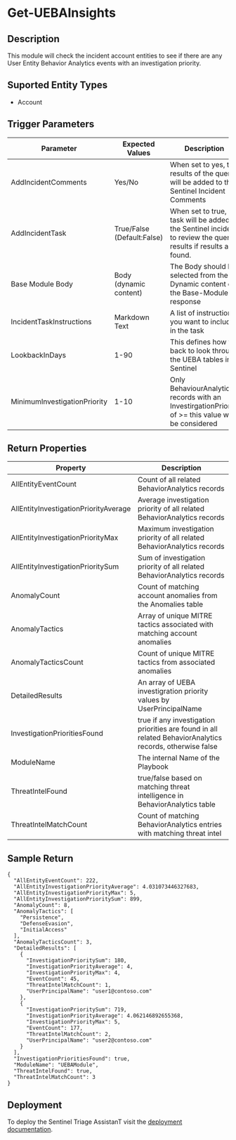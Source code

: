 # Get-UEBAInsights

## Description
This module will check the incident account entities to see if there are any User Entity Behavior Analytics events with an investigation priority.

## Suported Entity Types
* Account

## Trigger Parameters

|Parameter|Expected Values|Description|
|---|---|---|
|AddIncidentComments|Yes/No|When set to yes, the results of the query will be added to the Sentinel Incident Comments|
|AddIncidentTask|True/False (Default:False)|When set to true, a task will be added to the Sentinel incident to review the query results if results are found.|
|Base Module Body|Body (dynamic content)|The Body should be selected from the Dynamic content of the Base-Module response|
|IncidentTaskInstructions|Markdown Text|A list of instructions you want to include in the task|
|LookbackInDays|1-90|This defines how far back to look through the UEBA tables in Sentinel|
|MinimumInvestigationPriority|1-10|Only BehaviourAnalytics records with an InvestirgationPriority of >= this value will be considered|

## Return Properties

|Property|Description|
|---|---|
|AllEntityEventCount|Count of all related BehaviorAnalytics records|
|AllEntityInvestigationPriorityAverage|Average investigation priority of all related BehaviorAnalytics records|
|AllEntityInvestigationPriorityMax|Maximum investigation priority of all related BehaviorAnalytics records|
|AllEntityInvestigationPrioritySum|Sum of investigation priority of all related BehaviorAnalytics records|
|AnomalyCount|Count of matching account anomalies from the Anomalies table|
|AnomalyTactics|Array of unique MITRE tactics associated with matching account anomalies|
|AnomalyTacticsCount|Count of unique MITRE tactics from associated anomalies|
|DetailedResults|An array of UEBA investigration priority values by UserPrincipalName|
|InvestigationPrioritiesFound|true if any investigation priorities are found in all related BehaviorAnalytics records, otherwise false|
|ModuleName|The internal Name of the Playbook|
|ThreatIntelFound|true/false based on matching threat intelligence in BehaviorAnalytics table|
|ThreatIntelMatchCount|Count of matching BehaviorAnalytics entries with matching threat intel|


## Sample Return

```
{
  "AllEntityEventCount": 222,
  "AllEntityInvestigationPriorityAverage": 4.031073446327683,
  "AllEntityInvestigationPriorityMax": 5,
  "AllEntityInvestigationPrioritySum": 899,
  "AnomalyCount": 8,
  "AnomalyTactics": [
    "Persistence",
    "DefenseEvasion",
    "InitialAccess"
  ],
  "AnomalyTacticsCount": 3,
  "DetailedResults": [
    {
      "InvestigationPrioritySum": 180,
      "InvestigationPriorityAverage": 4,
      "InvestigationPriorityMax": 4,
      "EventCount": 45,
      "ThreatIntelMatchCount": 1,
      "UserPrincipalName": "user1@contoso.com"
    },
    {
      "InvestigationPrioritySum": 719,
      "InvestigationPriorityAverage": 4.062146892655368,
      "InvestigationPriorityMax": 5,
      "EventCount": 177,
      "ThreatIntelMatchCount": 2,
      "UserPrincipalName": "user2@contoso.com"
    }
  ],
  "InvestigationPrioritiesFound": true,
  "ModuleName": "UEBAModule",
  "ThreatIntelFound": true,
  "ThreatIntelMatchCount": 3
}
```

## Deployment

To deploy the Sentinel Triage AssistanT visit the [deployment documentation](/Docs/deployment.md).
